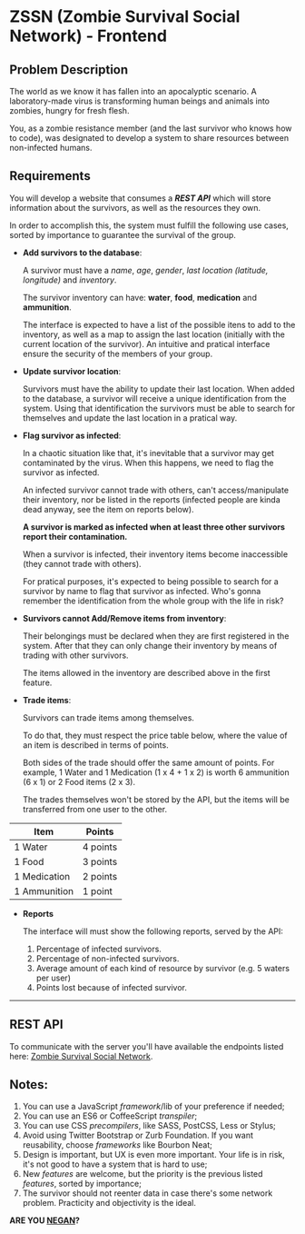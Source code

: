 # ZSSN (Zombie Survival Social Network) - Frontend

## Problem Description

The world as we know it has fallen into an apocalyptic scenario. A laboratory-made virus is transforming human beings and animals into zombies, hungry for fresh flesh.

You, as a zombie resistance member (and the last survivor who knows how to code), was designated to develop a system to share resources between non-infected humans.

## Requirements

You will develop a website that consumes a ***REST API*** which will store information about the survivors, as well as the resources they own.

In order to accomplish this, the system must fulfill the following use cases, sorted by importance to guarantee the survival of the group.

- **Add survivors to the database**:

  A survivor must have a *name*, *age*, *gender*, *last location (latitude, longitude)* and *inventory*.

  The survivor inventory can have: **water**, **food**, **medication** and **ammunition**.

  The interface is expected to have a list of the possible itens to add to the inventory, as well as a map to assign the last location (initially with the current location of the survivor). An intuitive and pratical interface ensure the security of the members of your group.

- **Update survivor location**:

  Survivors must have the ability to update their last location. When added to the database, a survivor will receive a unique identification from the system. Using that identification the survivors must be able to search for themselves and update the last location in a pratical way.

- **Flag survivor as infected**:

  In a chaotic situation like that, it's inevitable that a survivor may get contaminated by the virus.  When this happens, we need to flag the survivor as infected.

  An infected survivor cannot trade with others, can't access/manipulate their inventory, nor be listed in the reports (infected people are kinda dead anyway, see the item on reports below).

  **A survivor is marked as infected when at least three other survivors report their contamination.**

  When a survivor is infected, their inventory items become inaccessible (they cannot trade with others).

  For pratical purposes, it's expected to being possible to search for a survivor by name to flag that survivor as infected. Who's gonna remember the identification from the whole group with the life in risk?

- **Survivors cannot Add/Remove items from inventory**:

  Their belongings must be declared when they are first registered in the system. After that they can only change their inventory by means of trading with other survivors.

  The items allowed in the inventory are described above in the first feature.

- **Trade items**:

  Survivors can trade items among themselves.

  To do that, they must respect the price table below, where the value of an item is described in terms of points.

  Both sides of the trade should offer the same amount of points. For example, 1 Water and 1 Medication (1 x 4 + 1 x 2) is worth 6 ammunition (6 x 1) or 2 Food items (2 x 3).

  The trades themselves won't be stored by the API, but the items will be transferred from one user to the other.

| Item         | Points   |
|--------------|----------|
| 1 Water      | 4 points |
| 1 Food       | 3 points |
| 1 Medication | 2 points |
| 1 Ammunition | 1 point  |

- **Reports**

  The interface will must show the following reports, served by the API:

    1. Percentage of infected survivors.
    1. Percentage of non-infected survivors.
    3. Average amount of each kind of resource by survivor (e.g. 5 waters per user)
    4. Points lost because of infected survivor.

---------------------------------------

## REST API

To communicate with the server you'll have available the endpoints listed here: [Zombie Survival Social Network](https://github.com/Codeminer42/zssn_test_resolution#zssn-zombie-survival-social-network).

## Notes:

1. You can use a JavaScript _framework_/lib of your preference if needed;
2. You can use an ES6 or CoffeeScript _transpiler_;
3. You can use CSS _precompilers_, like SASS, PostCSS, Less or Stylus;
4. Avoid using Twitter Bootstrap or Zurb Foundation. If you want reusability, choose _frameworks_ like Bourbon Neat;
5. Design is important, but UX is even more important. Your life is in risk, it's not good to have a system that is hard to use;
6. New _features_ are welcome, but the priority is the previous listed _features_, sorted by importance;
7. The survivor should not reenter data in case there's some network problem. Practicity and objectivity is the ideal.

**ARE YOU [NEGAN](https://en.wikipedia.org/wiki/Negan)?**